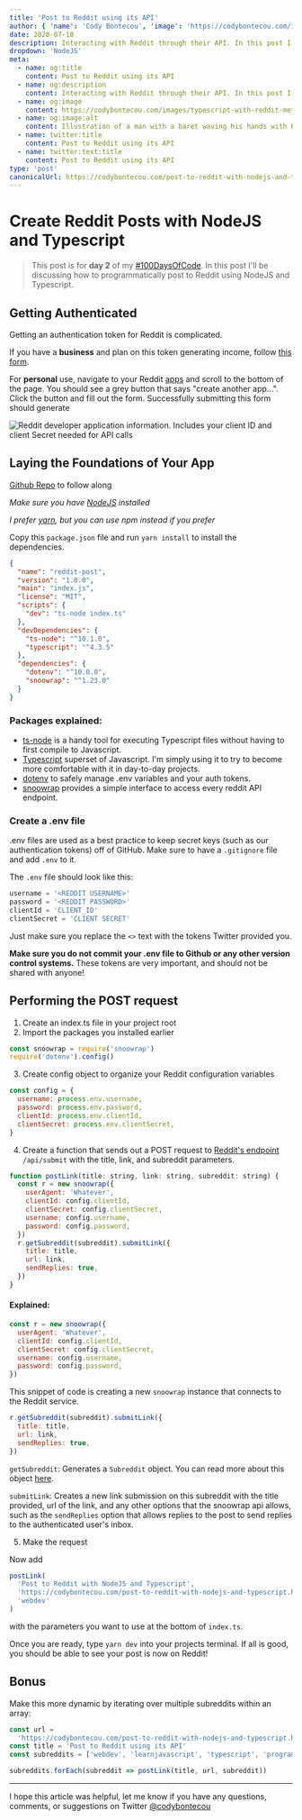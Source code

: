 ```yaml
---
title: 'Post to Reddit using its API'
author: { 'name': 'Cody Bontecou', 'image': 'https://codybontecou.com/images/cody-abstract.jpeg' }
date: 2020-07-18
description: Interacting with Reddit through their API. In this post I discuss how to use snoowrap to post to Reddit and specific subreddits.
dropdown: 'NodeJS'
meta:
  - name: og:title
    content: Post to Reddit using its API
  - name: og:description
    content: Interacting with Reddit through their API. In this post I discuss how to use snoowrap to post to Reddit and specific subreddits.
  - name: og:image
    content: https://codybontecou.com/images/typescript-with-reddit-meta.png
  - name: og:image:alt
    content: Illustration of a man with a baret waving his hands with Reddit and Typescript logos above him
  - name: twitter:title
    content: Post to Reddit using its API
  - name: twitter:text:title
    content: Post to Reddit using its API
type: 'post'
canonicalUrl: https://codybontecou.com/post-to-reddit-with-nodejs-and-typescript
---
```


# Create Reddit Posts with NodeJS and Typescript

> This post is for **day 2** of my [#100DaysOfCode](https://twitter.com/hashtag/100DaysOfCode?src=hashtag_click). In this post I'll be discussing how to programmatically post to Reddit using NodeJS and Typescript.

## Getting Authenticated

Getting an authentication token for Reddit is complicated.

If you have a **business** and plan on this token generating income, follow [this form](https://docs.google.com/forms/d/e/1FAIpQLSezNdDNK1-P8mspSbmtC2r86Ee9ZRbC66u929cG2GX0T9UMyw/viewform).

For **personal** use, navigate to your Reddit [apps](https://www.reddit.com/prefs/apps) and scroll to the bottom of the page. You should see a grey button that says "create another app...". Click the button and fill out the form. Successfully submitting this form should generate

![Reddit developer application information. Includes your client ID and client Secret needed for API calls](https://codybontecou.com/images/reddit-developer-app-info.png)

## Laying the Foundations of Your App

[Github Repo](https://github.com/CodyBontecou/post-to-reddit-with-typescript) to follow along

_Make sure you have [NodeJS](https://nodejs.org/en/) installed_

_I prefer [yarn](https://yarnpkg.com/), but you can use npm instead if you prefer_

Copy this `package.json` file and run `yarn install` to install the dependencies.

```json
{
  "name": "reddit-post",
  "version": "1.0.0",
  "main": "index.js",
  "license": "MIT",
  "scripts": {
    "dev": "ts-node index.ts"
  },
  "devDependencies": {
    "ts-node": "^10.1.0",
    "typescript": "^4.3.5"
  },
  "dependencies": {
    "dotenv": "^10.0.0",
    "snoowrap": "^1.23.0"
  }
}
```

### Packages explained:

- [ts-node](https://github.com/TypeStrong/ts-node) is a handy tool for executing Typescript files without having to first compile to Javascript.
- [Typescript](https://www.typescriptlang.org/) superset of Javascript. I'm simply using it to try to become more comfortable with it in day-to-day projects.
- [dotenv](https://github.com/motdotla/dotenv#readme) to safely manage .env variables and your auth tokens.
- [snoowrap](https://github.com/not-an-aardvark/snoowrap) provides a simple interface to access every reddit API endpoint.

### Create a .env file

.env files are used as a best practice to keep secret keys (such as our authentication tokens) off of GitHub. Make sure to have a `.gitignore` file and add `.env` to it.

The `.env` file should look like this:

```js
username = '<REDDIT USERNAME>'
password = '<REDDIT PASSWORD>'
clientId = 'CLIENT_ID'
clientSecret = 'CLIENT SECRET'
```

Just make sure you replace the `<>` text with the tokens Twitter provided you.

**Make sure you do not commit your .env file to Github or any other version control systems.** These tokens are very important, and should not be shared with anyone!

## Performing the POST request

1. Create an index.ts file in your project root
2. Import the packages you installed earlier

```js
const snoowrap = require('snoowrap')
require('dotenv').config()
```

3. Create config object to organize your Reddit configuration variables

```js
const config = {
  username: process.env.username,
  password: process.env.password,
  clientId: process.env.clientId,
  clientSecret: process.env.clientSecret,
}
```

4. Create a function that sends out a POST request to [Reddit's endpoint](https://www.reddit.com/dev/api#POST_api_submit) `/api/submit` with the title, link, and subreddit parameters.

```js
function postLink(title: string, link: string, subreddit: string) {
  const r = new snoowrap({
    userAgent: 'Whatever',
    clientId: config.clientId,
    clientSecret: config.clientSecret,
    username: config.username,
    password: config.password,
  })
  r.getSubreddit(subreddit).submitLink({
    title: title,
    url: link,
    sendReplies: true,
  })
}
```

#### Explained:

```js
const r = new snoowrap({
  userAgent: 'Whatever',
  clientId: config.clientId,
  clientSecret: config.clientSecret,
  username: config.username,
  password: config.password,
})
```

This snippet of code is creating a new `snoowrap` instance that connects to the Reddit service.

```js
r.getSubreddit(subreddit).submitLink({
  title: title,
  url: link,
  sendReplies: true,
})
```

`getSubreddit`: Generates a `Subreddit` object. You can read more about this object [here](https://not-an-aardvark.github.io/snoowrap/Subreddit.html).

`submitLink`: Creates a new link submission on this subreddit with the title provided, url of the link, and any other options that the snoowrap api allows, such as the `sendReplies` option that allows replies to the post to send replies to the authenticated user's inbox.

5. Make the request

Now add

```js
postLink(
  'Post to Reddit with NodeJS and Typescript',
  'https://codybontecou.com/post-to-reddit-with-nodejs-and-typescript.html',
  'webdev'
)
```

with the parameters you want to use at the bottom of `index.ts`.

Once you are ready, type `yarn dev` into your projects terminal. If all is good, you should be able to see your post is now on Reddit!

## Bonus

Make this more dynamic by iterating over multiple subreddits within an array:

```js
const url =
  'https://codybontecou.com/post-to-reddit-with-nodejs-and-typescript.html'
const title = 'Post to Reddit using its API'
const subreddits = ['webdev', 'learnjavascript', 'typescript', 'programming']

subreddits.forEach(subreddit => postLink(title, url, subreddit))
```

---

I hope this article was helpful, let me know if you have any questions, comments, or suggestions on Twitter [@codybontecou](https://twitter.com/CodyBontecou)
